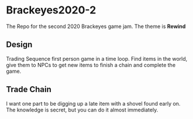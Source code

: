 # Brackeyes2020-2
The Repo for the second 2020 Brackeyes game jam.
The theme is **Rewind**

## Design
Trading Sequence first person game in a time loop.
Find items in the world, give them to NPCs to get new items to finish a chain and complete the game.

## Trade Chain
I want one part to be digging up a late item with a shovel found early on.  The knowledge is secret, but you can do it almost immediately.